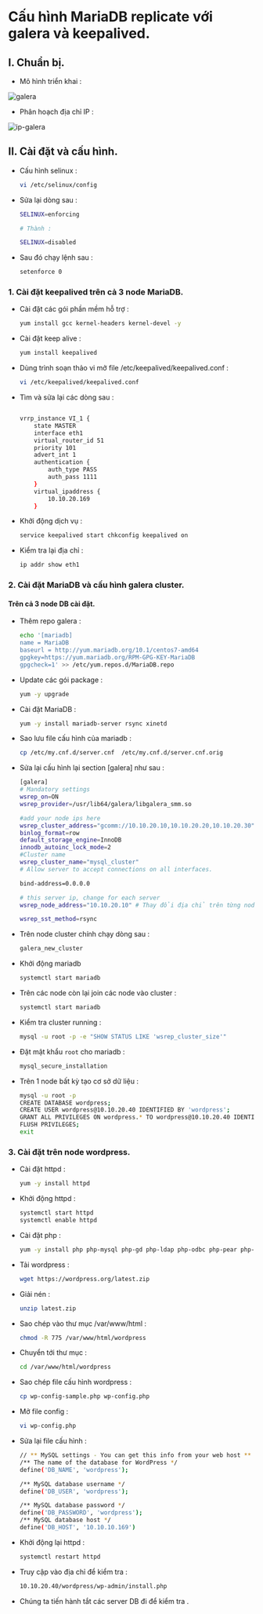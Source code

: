 # Cấu hình MariaDB replicate với galera và keepalived.

## I. Chuẩn bị.

- Mô hình triển khai :

![galera](/images/pacemaker.png)

- Phân hoạch địa chỉ IP :

![ip-galera](/images/ip-galera.png)

## II. Cài đặt và cấu hình.

- Cấu hình selinux :

    ```sh
    vi /etc/selinux/config
    ```

- Sửa lại dòng sau :

    ```sh
    SELINUX=enforcing

    # Thành :

    SELINUX=disabled
    ```

- Sau đó chạy lệnh sau :

    ```sh
    setenforce 0
    ```


### 1. Cài đặt keepalived trên cả 3 node MariaDB.

- Cài đặt các gói phần mềm hỗ trợ :

    ```sh
    yum install gcc kernel-headers kernel-devel -y
    ```

- Cài đặt keep alive :

    ```sh
    yum install keepalived
    ```

- Dùng trình soạn thảo vi mở file /etc/keepalived/keepalived.conf :

    ```sh
    vi /etc/keepalived/keepalived.conf
    ```

- Tìm và sửa lại các dòng sau :

    ```sh

    vrrp_instance VI_1 {
        state MASTER
        interface eth1
        virtual_router_id 51
        priority 101
        advert_int 1
        authentication {
            auth_type PASS
            auth_pass 1111
        }
        virtual_ipaddress {
            10.10.20.169
        }

    ```

- Khởi động dịch vụ :

    ```sh
    service keepalived start chkconfig keepalived on
    ```

- Kiểm tra lại địa chỉ :

    ```sh
    ip addr show eth1
    ```

### 2. Cài đặt MariaDB và cấu hình galera cluster.

#### Trên cả 3 node DB cài đặt.

- Thêm repo galera :

    ```sh
    echo '[mariadb]
    name = MariaDB
    baseurl = http://yum.mariadb.org/10.1/centos7-amd64
    gpgkey=https://yum.mariadb.org/RPM-GPG-KEY-MariaDB
    gpgcheck=1' >> /etc/yum.repos.d/MariaDB.repo
    ```

- Update các gói package :

    ```sh
    yum -y upgrade
    ```

- Cài đặt MariaDB :

    ```sh
    yum -y install mariadb-server rsync xinetd
    ```

- Sao lưu file cấu hình của mariadb :

    ```sh
    cp /etc/my.cnf.d/server.cnf  /etc/my.cnf.d/server.cnf.orig
    ```

- Sửa lại cấu hình lại section [galera] như sau :

    ```sh
    [galera]
    # Mandatory settings
    wsrep_on=ON
    wsrep_provider=/usr/lib64/galera/libgalera_smm.so

    #add your node ips here
    wsrep_cluster_address="gcomm://10.10.20.10,10.10.20.20,10.10.20.30"
    binlog_format=row
    default_storage_engine=InnoDB
    innodb_autoinc_lock_mode=2
    #Cluster name
    wsrep_cluster_name="mysql_cluster"
    # Allow server to accept connections on all interfaces.

    bind-address=0.0.0.0

    # this server ip, change for each server
    wsrep_node_address="10.10.20.10" # Thay đổi địa chỉ trên từng node.

    wsrep_sst_method=rsync
    ```

- Trên node cluster chính chạy dòng sau :

    ```sh
    galera_new_cluster
    ```

- Khởi động mariadb

    ```sh
    systemctl start mariadb
    ```

- Trên các node còn lại join các node vào cluster :

    ```sh
    systemctl start mariadb
    ```

- Kiểm tra cluster running :

    ```sh
    mysql -u root -p -e "SHOW STATUS LIKE 'wsrep_cluster_size'"
    ```

- Đặt mật khẩu `root` cho mariadb :

    ```sh
    mysql_secure_installation
    ```

- Trên 1 node bất kỳ tạo cơ sở dữ liệu :

    ```sh
    mysql -u root -p
    CREATE DATABASE wordpress;
    CREATE USER wordpress@10.10.20.40 IDENTIFIED BY 'wordpress';
    GRANT ALL PRIVILEGES ON wordpress.* TO wordpress@10.10.20.40 IDENTIFIED BY 'wordpress';
    FLUSH PRIVILEGES;
    exit
    ```

### 3. Cài đặt trên node wordpress.

- Cài đặt httpd :

    ```sh
    yum -y install httpd
    ```

- Khởi động httpd :

    ```sh
    systemctl start httpd
    systemctl enable httpd
    ```

- Cài đặt php :

    ```sh
    yum -y install php php-mysql php-gd php-ldap php-odbc php-pear php-xml php-xmlrpc php-mbstring php-snmp php-soap
    ```

- Tải wordpress :

    ```sh
    wget https://wordpress.org/latest.zip
    ```

- Giải nén :

    ```sh
    unzip latest.zip
    ```

- Sao chép vào thư mục /var/www/html :

    ```sh
    chmod -R 775 /var/www/html/wordpress
    ```

- Chuyển tới thư mục :

    ```sh
    cd /var/www/html/wordpress
    ```

- Sao chép file cấu hình wordpress :

    ```sh
    cp wp-config-sample.php wp-config.php
    ```

- Mở file config :

    ```sh
    vi wp-config.php
    ```

- Sửa lại file cấu hình :

    ```sh
    // ** MySQL settings - You can get this info from your web host ** //
    /** The name of the database for WordPress */
    define('DB_NAME', 'wordpress');

    /** MySQL database username */
    define('DB_USER', 'wordpress');

    /** MySQL database password */
    define('DB_PASSWORD', 'wordpress');
    /** MySQL database host */
    define('DB_HOST', '10.10.10.169')
    ```

- Khởi động lại httpd :

    ```sh
    systemctl restart httpd
    ```

- Truy cập vào địa chỉ để kiểm tra :

    ```sh
    10.10.20.40/wordpress/wp-admin/install.php
    ```

- Chúng ta tiến hành tắt các server DB đi để kiểm tra .
